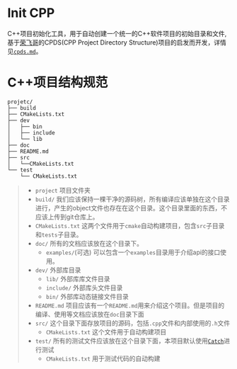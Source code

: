 # Init CPP
C++项目初始化工具，用于自动创建一个统一的C++软件项目的初始目录和文件,基于[荣飞哥](https://github.com/zhaohuaxishi)的CPDS(CPP Project Directory Structure)项目的启发而开发，详情见[`cpds.md`](./cpds.md)。

# C++项目结构规范

```
projetc/
├── build
├── CMakeLists.txt
├── dev
│   ├── bin
│   ├── include
│   └── lib
├── doc
├── README.md
├── src
│   └──CMakeLists.txt
└── test
    └── CMakeLists.txt
```

> - `project`
> 项目文件夹
>  - `build/`
>  我们应该保持一棵干净的源码树，所有编译应该单独在这个目录进行，产生的object文件也存在在这个目录。这个目录里面的东西，不应该上传到git仓库上。
>  - `CMakeLists.txt`
>  这两个文件用于`cmake`自动构建项目，包含`src`子目录和`tests`子目录。
>  - `doc/`
>  所有的文档应该放在这个目录下。
>    - `examples/`(可选)
>    可以包含一个`examples`目录用于介绍api的接口使用。
>  - `dev/`
>  外部库目录
>    - `lib/`
>    外部库库文件目录
>    - `include/`
>    外部库头文件目录
>    - `bin/`
>    外部库动态链接文件目录
>  - `README.md`
>  项目应该有一个`README.md`用来介绍这个项目。但是项目的编译、使用等文档应该放在`doc`目录下面
>  - `src/`
>  这个目录下面存放项目的源码，包括`.cpp`文件和内部使用的`.h`文件
>    - `CMakeLists.txt`
>   这个文件用于自动构建项目
>  - `test/`
>   所有的测试文件应该放在这个目录下面，本项目默认使用[`Catch`](https://github.com/catchorg/Catch2)进行测试
>    - `CMakeLists.txt`
>   用于测试代码的自动构建
